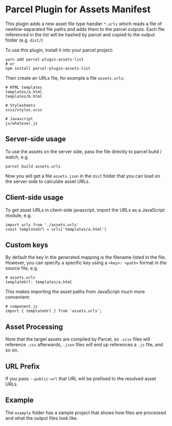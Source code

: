 # Parcel Plugin for Assets Manifest

This plugin adds a new asset file type handler `*.urls` which
reads a file of newline-separated file paths and adds them to the
parcel outputs.  Each file referenced in the list will be hashed
by parcel and copied to the output folder (e.g. `dist/`)

To use this plugin, install it into your parcel project:

    yarn add parcel-plugin-assets-list
    # or
    npm install parcel-plugin-assets-list

Then create an URLs file, for example a file `assets.urls`:

    # HTML templates
    templates/a.html
    templates/b.html

    # Stylesheets
    scss/styles.scss

    # Javascript
    js/whatever.js

## Server-side usage

To use the assets on the server side, pass the file directly to parcel
build / watch, e.g.

    parcel build assets.urls

Now you will get a file `assets.json` in the `dist` folder that you can
load on the server-side to calculate asset URLs.

## Client-side usage

To get asset URLs in client-side javascript, import the URLs as a
JavaScript module, e.g.

    import urls from './assets.urls'
    const templateUrl = urls['templates/a.html']

## Custom keys

By default the key in the generated mapping is the filename listed
in the file.  However, you can specify a specific key using a
`<key>: <path>` format in the source file, e.g.

    # assets.urls
    templateUrl: templates/a.html

This makes importing the asset paths from JavaScript much more
convenient:

    # component.js
    import { templateUrl } from 'assets.urls';

## Asset Processing

Note that the target assets are compiled by Parcel, so `.scss` files
will reference `.css` afterwards, `.json` files will end up references
a `.js` file, and so on.

## URL Prefix

If you pass `--public-url` that URL will be prefixed to the resolved
asset URLs.

## Example

The `example` folder has a sample project that shows how files
are processed and what the output files look like.

